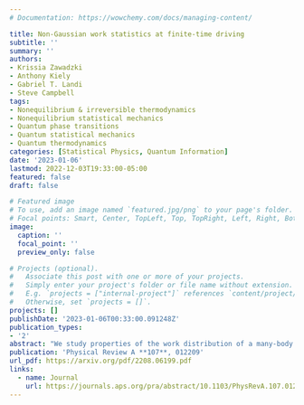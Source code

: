 ```yaml
---
# Documentation: https://wowchemy.com/docs/managing-content/

title: Non-Gaussian work statistics at finite-time driving
subtitle: ''
summary: ''
authors:
- Krissia Zawadzki 
- Anthony Kiely 
- Gabriel T. Landi 
- Steve Campbell
tags:
- Nonequilibrium & irreversible thermodynamics
- Nonequilibrium statistical mechanics
- Quantum phase transitions
- Quantum statistical mechanics
- Quantum thermodynamics
categories: [Statistical Physics, Quantum Information]
date: '2023-01-06'
lastmod: 2022-12-03T19:33:00-05:00
featured: false
draft: false

# Featured image
# To use, add an image named `featured.jpg/png` to your page's folder.
# Focal points: Smart, Center, TopLeft, Top, TopRight, Left, Right, BottomLeft, Bottom, BottomRight.
image:
  caption: ''
  focal_point: ''
  preview_only: false

# Projects (optional).
#   Associate this post with one or more of your projects.
#   Simply enter your project's folder or file name without extension.
#   E.g. `projects = ["internal-project"]` references `content/project/deep-learning/index.md`.
#   Otherwise, set `projects = []`.
projects: []
publishDate: '2023-01-06T00:33:00.091248Z'
publication_types:
- '2'
abstract: "We study properties of the work distribution of a many-body system driven through a quantum phase transition in finite time. We focus on the non-Gaussianity of the distribution, which we characterize through two quantitative metrics: skewness and negentropy. In particular, we focus on the quantum Ising model and show that a finite duration of the ramp enhances the non-Gaussianity of the distribution for a finite size system. By examining the characteristics of the full distribution, we observe that there is a clear intermediate regime between the sudden quench and adiabatic limits, where the distribution becomes increasingly skewed."
publication: 'Physical Review A **107**, 012209'
url_pdf: https://arxiv.org/pdf/2208.06199.pdf
links:
  - name: Journal
    url: https://journals.aps.org/pra/abstract/10.1103/PhysRevA.107.012209
---
```

